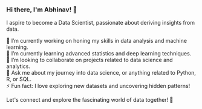 ### Hi there, I'm Abhinav! 👋

I aspire to become a Data Scientist, passionate about deriving insights from data.

🔭 I’m currently working on honing my skills in data analysis and machine learning.</br>
🌱 I’m currently learning advanced statistics and deep learning techniques.</br>
👯 I’m looking to collaborate on projects related to data science and analytics.</br>
💬 Ask me about my journey into data science, or anything related to Python, R, or SQL.</br>
⚡ Fun fact: I love exploring new datasets and uncovering hidden patterns!

Let's connect and explore the fascinating world of data together! 🚀
